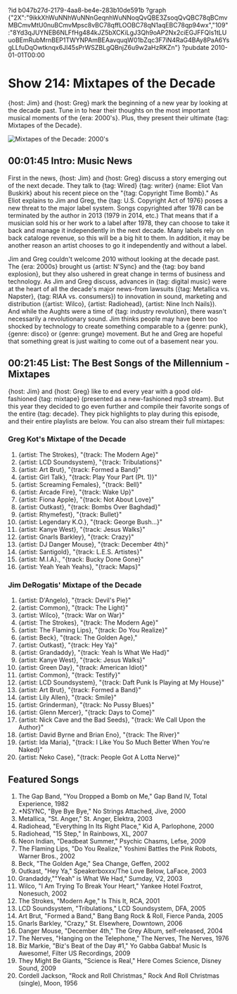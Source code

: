 ?id b047b27d-2179-4aa8-be4e-283b10de591b
?graph {"2X":"9ikkXhWuNNhWuNNnGeqnhWuNNoqQvQBE3ZsoqQvQBC78qBCmvMBCmvMtU0nuBCmvMpsc8vBC78qffLOOBC78qN1aqEBC78qp94wx","109":"8Yd3qJUYNEB6NLFfHg484kJZ5bXCKiLgJ3Qh9oAP2Nx2ciEGJFFQIs1tLUuoBEmRubMrnBEP1TWYNPAmBEAavquqW01bZqc3F7iN4RaG4BAy8PaA6YsgLLfuDqOwtknqx6Jl45sPrWSZBLgQBnjZ6u9w2aHzRKZn"}
?pubdate 2010-01-01T00:00
# Show 214: Mixtapes of the Decade
{host: Jim} and {host: Greg} mark the beginning of a new year by looking at the decade past. Tune in to hear their thoughts on the most important musical moments of the {era: 2000's}. Plus, they present their ultimate {tag: Mixtapes of the Decade}.

![Mixtapes of the Decade: 2000's](https://static.soundopinions.org/images/2009/mixtapes2.jpg)

## 00:01:45 Intro: Music News
First in the news, {host: Jim} and {host: Greg} discuss a story emerging out of the next decade. They talk to {tag: Wired} {tag: writer} {name: Eliot Van Buskirk} about his recent piece on the "{tag: Copyright Time Bomb}." As Eliot explains to Jim and Greg, the {tag: U.S. Copyright Act of 1976} poses a new threat to the major label system. Songs copyrighted after 1978 can be terminated by the author in 2013 (1979 in 2014, etc.) That means that if a musician sold his or her work to a label after 1978, they can choose to take it back and manage it independently in the next decade. Many labels rely on back cataloge revenue, so this will be a big hit to them. In addition, it may be another reason an artist chooses to go it independently and without a label.

Jim and Greg couldn't welcome 2010 without looking at the decade past. The {era: 2000s} brought us {artist: N'Sync} and the {tag: boy band explosion}, but they also ushered in great change in terms of business and technology. As Jim and Greg discuss, advances in {tag: digital music} were at the heart of all the decade's major news-from lawsuits ({tag: Metallica vs. Napster}, {tag: RIAA vs. consumers}) to innovation in sound, marketing and distribution ({artist: Wilco}, {artist: Radiohead}, {artist: Nine Inch Nails}). And while the Aughts were a time of {tag: industry revolution}, there wasn't necessarily a revolutionary sound. Jim thinks people may have been too shocked by technology to create something comparable to a {genre: punk}, {genre: disco} or {genre: grunge} movement. But he and Greg are hopeful that something great is just waiting to come out of a basement near you.

## 00:21:45 List: The Best Songs of the Millennium - Mixtapes

{host: Jim} and {host: Greg} like to end every year with a good old-fashioned {tag: mixtape} (presented as a new-fashioned mp3 stream). But this year they decided to go even further and compile their favorite songs of the entire {tag: decade}. They pick highlights to play during this episode, and their entire playlists are below. You can also stream their full mixtapes:

### Greg Kot's Mixtape of the Decade


1. {artist: The Strokes}, "{track: The Modern Age}"
2. {artist: LCD Soundsystem}, "{track: Tribulations}"
3. {artist: Art Brut}, "{track: Formed a Band}"
4. {artist: Girl Talk}, "{track: Play Your Part (Pt. 1)}"
5. {artist: Screaming Females}, "{track: Bell}"
6. {artist: Arcade Fire}, "{track: Wake Up}"
7. {artist: Fiona Apple}, "{track: Not About Love}"
8. {artist: Outkast}, "{track: Bombs Over Baghdad}"
9. {artist: Rhymefest}, "{track: Bullet}"
10. {artist: Legendary K.O.}, "{track: George Bush...}"
11. {artist: Kanye West}, "{track: Jesus Walks}"
12. {artist: Gnarls Barkley}, "{track: Crazy}"
13. {artist: DJ Danger Mouse}, "{track: December 4th}"
14. {artist: Santigold}, "{track: L.E.S. Artistes}"
15. {artist: M.I.A}., "{track: Bucky Done Gone}"
16. {artist: Yeah Yeah Yeahs}, "{track: Maps}"


### Jim DeRogatis' Mixtape of the Decade


1. {artist: D'Angelo}, "{track: Devil's Pie}"
2. {artist: Common}, "{track: The Light}"
3. {artist: Wilco}, "{track: War on War}"
4. {artist: The Strokes}, "{track: The Modern Age}"
5. {artist: The Flaming Lips}, "{track: Do You Realize}"
6. {artist: Beck}, "{track: The Golden Age},"
7. {artist: Outkast}, "{track: Hey Ya}"
8. {artist: Grandaddy}, "{track: Yeah Is What We Had}"
9. {artist: Kanye West}, "{track: Jesus Walks}"
10. {artist: Green Day}, "{track: American Idiot}"
11. {artist: Common}, "{track: Testify}"
12. {artist: LCD Soundsystem}, "{track: Daft Punk Is Playing at My House}"
13. {artist: Art Brut}, "{track: Formed a Band}"
14. {artist: Lily Allen}, "{track: Smile}"
15. {artist: Grinderman}, "{track: No Pussy Blues}"
16. {artist: Glenn Mercer}, "{track: Days to Come}"
17. {artist: Nick Cave and the Bad Seeds}, "{track: We Call Upon the Author}"
18. {artist: David Byrne and Brian Eno}, "{track: The River}"
19. {artist: Ida Maria}, "{track: I Like You So Much Better When You're Naked}"
20. {artist: Neko Case}, "{track: People Got A Lotta Nerve}"


## Featured Songs
1. The Gap Band, "You Dropped a Bomb on Me," Gap Band IV, Total Experience, 1982
2. *NSYNC, "Bye Bye Bye," No Strings Attached, Jive, 2000
3. Metallica, "St. Anger," St. Anger, Elektra, 2003
4. Radiohead, "Everything In Its Right Place," Kid A, Parlophone, 2000
5. Radiohead, "15 Step," In Rainbows, XL, 2007
6. Neon Indian, "Deadbeat Summer," Psychic Chasms, Lefse, 2009
7. The Flaming Lips, "Do You Realize," Yoshimi Battles the Pink Robots, Warner Bros., 2002
8. Beck, "The Golden Age," Sea Change, Geffen, 2002
9. Outkast, "Hey Ya," Speakerboxxx/The Love Below, LaFace, 2003
10. Grandaddy,""Yeah" is What We Had," Sumday, V2, 2003
11. Wilco, "I Am Trying To Break Your Heart," Yankee Hotel Foxtrot, Nonesuch, 2002
12. The Strokes, "Modern Age," Is This It, RCA, 2001
13. LCD Soundsystem, "Tribulations," LCD Soundsystem, DFA, 2005
14. Art Brut, "Formed a Band," Bang Bang Rock & Roll, Fierce Panda, 2005
15. Gnarls Barkley, "Crazy," St. Elsewhere, Downtown, 2006
16. Danger Mouse, "December 4th," The Grey Album, self-released, 2004
17. The Nerves, "Hanging on the Telephone," The Nerves, The Nerves, 1976
18. Biz Markie, "Biz's Beat of the Day #1," Yo Gabba Gabba! Music Is Awesome!, Filter US Recordings, 2009
19. They Might Be Giants, "Science is Real," Here Comes Science, Disney Sound, 2009
20. Cordell Jackson, "Rock and Roll Christmas," Rock And Roll Christmas (single), Moon, 1956